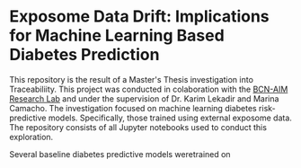# Exposome Data Drift: Implications for Machine Learning Based Diabetes Prediction


This repository is the result of a Master's Thesis investigation into Traceabiliity. This project was conducted in colaboration with the [BCN-AIM Research Lab](https://www.bcn-aim.org/) and under the supervision of Dr. Karim Lekadir and Marina Camacho.
The investigation focused on machine learning diabetes risk-predictive models. Specifically, those trained using external exposome data. The repository consists of all Jupyter notebooks used to conduct this exploration.

Several baseline diabetes predictive models weretrained on 
